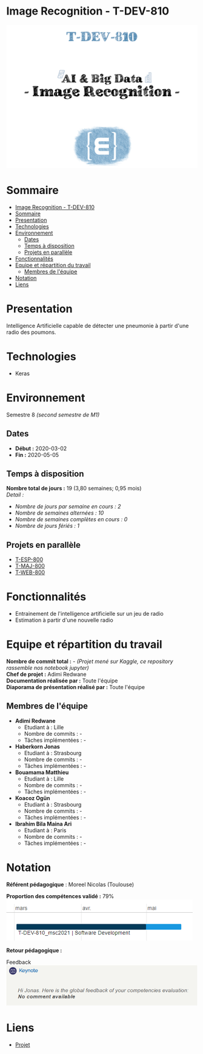 # Image Recognition - T-DEV-810

![Project logo](assets/logo.png)

# Sommaire

- [Image Recognition - T-DEV-810](#image-recognition---t-dev-810)
- [Sommaire](#sommaire)
- [Presentation](#presentation)
- [Technologies](#technologies)
- [Environnement](#environnement)
  - [Dates](#dates)
  - [Temps à disposition](#temps-à-disposition)
  - [Projets en parallèle](#projets-en-parallèle)
- [Fonctionnalités](#fonctionnalités)
- [Equipe et répartition du travail](#equipe-et-répartition-du-travail)
  - [Membres de l'équipe](#membres-de-léquipe)
- [Notation](#notation)
- [Liens](#liens)

# Presentation

Intelligence Artificielle capable de détecter une pneumonie à partir d'une radio des poumons.

# Technologies
* Keras

# Environnement
Semestre 8 *(second semestre de M1)*

## Dates
* **Début :** 2020-03-02
* **Fin :** 2020-05-05

## Temps à disposition
**Nombre total de jours :** 19 (3,80 semaines; 0,95 mois)  
*Detail :*
* *Nombre de jours par semaine en cours : 2*
* *Nombre de semaines alternées : 10*
* *Nombre de semaines complètes en cours : 0*
* *Nombre de jours fériés : 1*


## Projets en parallèle 
* [T-ESP-800](https://github.com/HaberkornJonas/ManageMint_Frontend_T-ESP-900)
* [T-MAJ-800](https://github.com/HaberkornJonas/Voltron_Backend_T-MAJ-800)
* [T-WEB-800](https://github.com/HaberkornJonas/Epic-Road-Trip_Backend_T-WEB-800)

# Fonctionnalités
* Entrainement de l'intelligence artificielle sur un jeu de radio
* Estimation à partir d'une nouvelle radio

# Equipe et répartition du travail
**Nombre de commit total :** - *(Projet mené sur Kaggle, ce repository rassemble nos notebook jupyter)*  
**Chef de projet :** Adimi Redwane  
**Documentation réalisée par :** Toute l'équipe  
**Diaporama de présentation réalisé par :** Toute l'équipe

## Membres de l'équipe
* **Adimi Redwane**
  * Etudiant à : Lille
  * Nombre de commits : -
  * Tâches implémentées : -
* **Haberkorn Jonas**
  * Etudiant à : Strasbourg
  * Nombre de commits : -
  * Tâches implémentées : -
* **Bouamama Matthieu**
  * Etudiant à : Lille
  * Nombre de commits : -
  * Tâches implémentées : -
* **Koacoz Ogün**
  * Etudiant à : Strasbourg
  * Nombre de commits : -
  * Tâches implémentées : -
* **Ibrahim Bila Maina Ari**
  * Etudiant à : Paris
  * Nombre de commits : -
  * Tâches implémentées : -

# Notation
**Référent pédagogique** : Moreel Nicolas (Toulouse)
  
**Proportion des compétences validé :** 79%    
![Proportion des compétences validé](assets/competences.png)

**Retour pédagogique :**   

Feedback  
![Feedack](assets/feedback.png)

# Liens
* [Projet](https://github.com/HaberkornJonas/Image-Recognition_T-DEV-810/blob/post_delivery/project/IA.ipynb)
